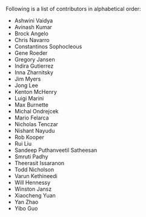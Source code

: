 Following is a list of contributors in alphabetical order:

- Ashwini Vaidya
- Avinash Kumar
- Brock Angelo
- Chris Navarro
- Constantinos Sophocleous
- Gene Roeder
- Gregory Jansen
- Indira Gutierrez
- Inna Zharnitsky
- Jim Myers
- Jong Lee
- Kenton McHenry
- Luigi Marini
- Max Burnette
- Michal Ondrejcek
- Mario Felarca
- Nicholas Tenczar
- Nishant Nayudu
- Rob Kooper
- Rui Liu
- Sandeep Puthanveetil Satheesan
- Smruti Padhy
- Theerasit Issaranon
- Todd Nicholson
- Varun Kethineedi
- Will Hennessy
- Winston Jansz
- Xiaocheng Yuan
- Yan Zhao
- Yibo Guo


